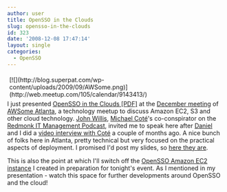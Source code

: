 ```yaml
---
author: user
title: OpenSSO in the Clouds
slug: opensso-in-the-clouds
id: 323
date: '2008-12-08 17:47:14'
layout: single
categories:
  - OpenSSO
---
```


<div style="margin: 5px; float: right;">[![](http://blog.superpat.com/wp-content/uploads/2009/09/AWSome.png)](http://web.meetup.com/105/calendar/9143413/)</div>

I just presented [OpenSSO in the Clouds [PDF]](http://blog.superpat.com/OpenSSO_AWSomeAtlanta2008.pdf) at the [December meeting](http://web.meetup.com/105/calendar/9143413/) of [AWSome Atlanta](http://web.meetup.com/105/), a technology meetup to discuss Amazon EC2, S3 and other cloud technology. [John Willis](http://www.johnmwillis.com/), [Michael Coté](http://www.redmonk.com/cote/)'s co-conspirator on the [Redmonk IT Management Podcast](http://www.redmonk.com/cote/topic/podcasts/itmanagementguys/), invited me to speak here after [Daniel](http://blogs.sun.com/raskin/) and I did a [video interview with Coté](http://www.redmonk.com/cote/2008/09/30/saas-and-opensso/) a couple of months ago. A nice bunch of folks here in Atlanta, pretty technical but very focused on the practical aspects of deployment. I promised I'd post my slides, so [here they are](http://blog.superpat.com/OpenSSO_AWSomeAtlanta2008.pdf).

This is also the point at which I'll switch off the [OpenSSO Amazon EC2 instance](http://blogs.sun.com/superpat/entry/opensso_halloween_tab_sweep) I created in preparation for tonight's event. As I mentioned in my presentation - watch this space for further developments around OpenSSO and the cloud!